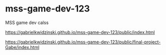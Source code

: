 # mss-game-dev-123
MSS game dev calss


https://gabrielkwidzinski.github.io/mss-game-dev-123/public/index.html

https://gabrielkwidzinski.github.io/mss-game-dev-123/public/final-project-Gabe/index.html
